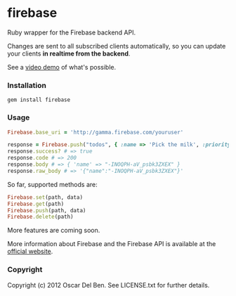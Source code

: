 # firebase

Ruby wrapper for the Firebase backend API.

Changes are sent to all subscribed clients automatically, so you can
update your clients **in realtime from the backend**.

See a [video demo](https://vimeo.com/41494336?utm_source=internal&utm_medium=email&utm_content=cliptranscoded&utm_campaign=adminclip) of what's possible.

### Installation


```
gem install firebase
```

### Usage


```ruby
Firebase.base_uri = 'http://gamma.firebase.com/youruser'

response = Firebase.push("todos", { :name => 'Pick the milk', :priority => 1 })
response.success? # => true
response.code # => 200
response.body # => { 'name' => "-INOQPH-aV_psbk3ZXEX" }
response.raw_body # => '{"name":"-INOQPH-aV_psbk3ZXEX"}'
```

So far, supported methods are:

```ruby
Firebase.set(path, data)
Firebase.get(path)
Firebase.push(path, data)
Firebase.delete(path)
```

More features are coming soon.

More information about Firebase and the Firebase API is available at the
[official website](http://www.firebase.com/).

### Copyright

Copyright (c) 2012 Oscar Del Ben. See LICENSE.txt for
further details.

